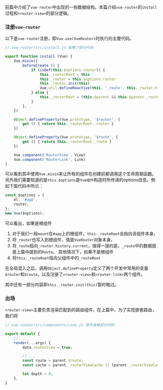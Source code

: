 
前篇中介绍了`vue-router`中出现的一些数据结构。本篇介绍`vue-router`的`install`过程和`<router-view>`的部分逻辑。

### 注册`vue-router`

以下是`vue-router`注册，即`Vue.use(VueRouter)`时执行的主要代码。

```typescript
// vue-router/src/install.js 省略了部分代码

export function install (Vue) {
    Vue.mixin({
        beforeCreate () {
            if (isDef(this.$options.router)) {
                this._routerRoot = this
                this._router = this.$options.router
                this._router.init(this)
                Vue.util.defineReactive(this, '_route', this._router.history.current)
            } else {
                this._routerRoot = (this.$parent && this.$parent._routerRoot) || this
            }
        },
    })

    Object.defineProperty(Vue.prototype, '$router', {
        get () { return this._routerRoot._router }
    })

    Object.defineProperty(Vue.prototype, '$route', {
        get () { return this._routerRoot._route }
    })

    Vue.component('RouterView', View)
    Vue.component('RouterLink', Link)
}
```

可以看到其中使用`Vue.mixin`来让所有的组件在创建前都调用这个生命周期函数。另外我们需要知道的是`this.$options`是`Vue组件`构造时所传递的options信息。例如下面代码中所示：

```typescript
const $options = {
    el: '#app',
    router,
};
new Vue($options);
```

可以看出，如果是根组件
1. 对于我们一般`mount`在`#app`上的根组件，`this._routeRoot`会指向该组件本身。
1. 将`_router`也写入到根组件，值是`VueRouter`对象本身。
1. 将`_route`指向`_router.history.current`，值得一提的是，`_route`中的数据就是上篇中提到的`Route`。
其他情况下，如果不是根组件
1. 将`this._routeRoot`指向父组件中的`_routeRoot`

在全局混入之后，调用`Object.defineProperty`定义了两个开发中常用的变量`$router`和`$route`，以及注册了`<router-view>`和`<router-link>`两个组件。

其中还有一部分内容即`this._router.init(this)`暂时略过。

### <router-view>出场

`<router-view>`主要负责渲染匹配到的路由组件，在上篇中，为了实现嵌套路由，我们将

```typescript
// vue-router/src/components/view.js 其中省略部分代码

export default {
    // ...
    render(...args) {
        data.routerView = true;

        // ...
        const route = parent.$route;
        const cache = parent._routerViewCache || (parent._routerViewCache = {});

        let depth = 0;
    },
}
```
